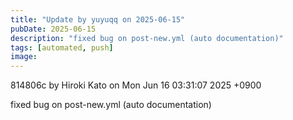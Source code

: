 ```yaml
---
title: "Update by yuyuqq on 2025-06-15"
pubDate: 2025-06-15
description: "fixed bug on post-new.yml (auto documentation)"
tags: [automated, push]
image: 
---
```

814806c by Hiroki Kato on Mon Jun 16 03:31:07 2025 +0900

fixed bug on post-new.yml (auto documentation)


